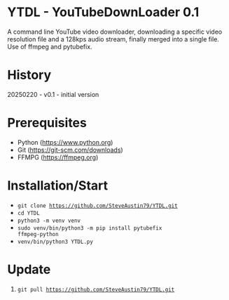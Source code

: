 # YTDL - YouTubeDownLoader 0.1
A command line YouTube video downloader, downloading a specific video resolution file and a 128kps audio stream, finally merged into a single file. Use of ffmpeg and pytubefix.

# History
20250220 - v0.1 - initial version

# Prerequisites
- Python (https://www.python.org)
- Git (https://git-scm.com/downloads)
- FFMPG (https://ffmpeg.org)

# Installation/Start
- <code>git clone https://github.com/SteveAustin79/YTDL.git</code>
- <code>cd YTDL</code>
- <code>python3 -m venv venv</code>
- <code>sudo venv/bin/python3 -m pip install pytubefix ffmpeg-python</code>
- <code>venv/bin/python3 YTDL.py</code>

# Update
1. <code>git pull https://github.com/SteveAustin79/YTDL.git</code>
